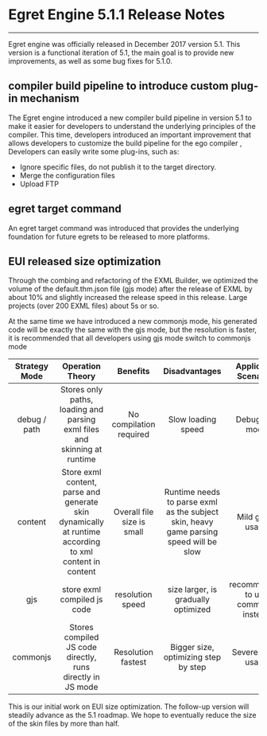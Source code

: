 # Egret Engine 5.1.1 Release Notes


---

Egret engine was officially released in December 2017 version 5.1. This version is a functional iteration of 5.1, the main goal is to provide new improvements, as well as some bug fixes for 5.1.0.



## compiler build pipeline to introduce custom plug-in mechanism

The Egret engine introduced a new compiler build pipeline in version 5.1 to make it easier for developers to understand the underlying principles of the compiler. This time, developers introduced an important improvement that allows developers to customize the build pipeline for the ego compiler , Developers can easily write some plug-ins, such as:

* Ignore specific files, do not publish it to the target directory.
* Merge the configuration files
* Upload FTP

## egret target command

An egret target command was introduced that provides the underlying foundation for future egrets to be released to more platforms.




## EUI released size optimization

Through the combing and refactoring of the EXML Builder, we optimized the volume of the default.thm.json file (gjs mode) after the release of EXML by about 10% and slightly increased the release speed in this release. Large projects (over 200 EXML files) about 5s or so.

At the same time we have introduced a new commonjs mode, his generated code will be exactly the same with the gjs mode, but the resolution is faster, it is recommended that all developers using gjs mode switch to commonjs mode

|Strategy Mode | Operation Theory | Benefits | Disadvantages | Applicable Scenarios
|:---:|:---:|:----:|:---:|:---:|
| debug / path | Stores only paths, loading and parsing exml files and skinning at runtime | No compilation required | Slow loading speed | Debugging mode |
| content | Store exml content, parse and generate skin dynamically at runtime according to xml content in content | Overall file size is small | Runtime needs to parse exml as the subject skin, heavy game parsing speed will be slow | Mild game usage
| gjs | store exml compiled js code | resolution speed | size larger, is gradually optimized | recommended to use commonjs instead
| commonjs | Stores compiled JS code directly, runs directly in JS mode | Resolution fastest | Bigger size, optimizing step by step | Severe game usage

This is our initial work on EUI size optimization. The follow-up version will steadily advance as the 5.1 roadmap. We hope to eventually reduce the size of the skin files by more than half.